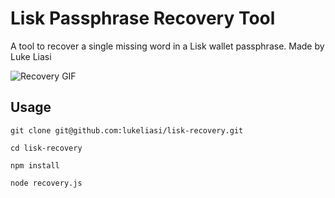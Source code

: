 # Lisk Passphrase Recovery Tool
A tool to recover a single missing word in a Lisk wallet passphrase.
Made by Luke Liasi

![Recovery GIF](https://media.giphy.com/media/3owvJWoKU7Iz6MLjd6/giphy.gif)

## Usage
``git clone git@github.com:lukeliasi/lisk-recovery.git``

``cd lisk-recovery``

``npm install``

``node recovery.js``

